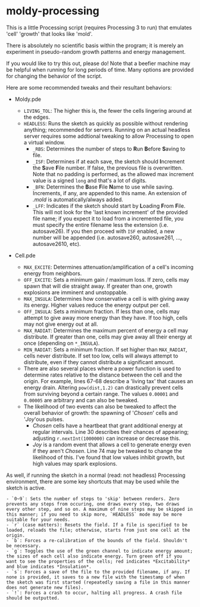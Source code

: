 # moldy-processing

This is a little Processing script (requires Processing 3 to run) that emulates 'cell' 'growth' that looks like 'mold'.

There is absolutely no scientific basis within the program; it is merely an experiment in pseudo-random growth patterns and energy management.

If you would like to try this out, please do! Note that a beefier machine may be helpful when running for long periods of time. Many options are provided for changing the behavior of the script.

Here are some recommended tweaks and their resultant behaviors:

- Moldy.pde
	- `LIVING_TOL`: The higher this is, the fewer the cells lingering around at the edges.
	- `HEADLESS`: Runs the sketch as quickly as possible without rendering anything; recommended for servers. Running on an actual headless server requires some addtional tweaking to allow Processing to open a virtual window.
		- `_RBS`: Determines the number of steps to **R**un **B**efore **S**aving to file.
		- `_ISF`: Determines if at each save, the sketch should **I**ncrement the **S**ave **F**ile number. If false, the previous file is overwritten. Note that no padding is performed, as the allowed max increment value is a signed `long` and that's a lot of digits.
		- `_BFN`: Determines the **B**ase **F**ile **N**ame to use while saving. Increments, if any, are appended to this name. An extension of *.mold* is automatically/always added.
		- `_LFF`: Indicates if the sketch should start by **L**oading **F**rom **F**ile. This will not look for the 'last known increment' of the provided file name; if you expect it to load from a incremented file, you must specify the entire filename less the extension (i.e. autosave26). If you then proceed with `ISF` enabled, a new number will be appended (i.e. autosave260, autosave261, ..., autosave2610, etc).

- Cell.pde
	- `MAX_EXCITE`: Determines attenuation/amplification of a cell's incoming energy from neighbors.
	- `OFF_EXCITE`: Sets a minimum gain / maximum loss. If zero, cells may spawn that will die straight away. If greater than one, growth explosions are imminent and unstoppable.
	- `MAX_INSULA`: Determines how conservative a cell is with giving away its energy. Higher values reduce the energy output per cell.
	- `OFF_INSULA`: Sets a minimum fraction. If less than one, cells may attempt to give away more energy than they have. If too high, cells may not give energy out at all.
	- `MAX_RADIAT`: Determines the maximum percent of energy a cell may distribute. If greater than one, cells may give away all their energy at once (depending on `*_INSULA`).
	- `MIN_RADIAT`: Sets a minimum fraction. If set higher than `MAX_RADIAT`, cells never distribute. If set too low, cells will always attempt to distribute, even if they cannot distribute a significant amount.
	- There are also several places where a power function is used to determine rates relative to the distance between the cell and the origin. For example, lines 67-68 describe a 'living tax' that causes an energy drain. Altering `pow(dist,1.2)` can drastically prevent cells from surviving beyond a certain range. The values `0.00001` and `0.00005` are arbitrary and can also be tweaked.
	- The likelihood of two events can also be tweaked to affect the overall behavior of growth: the spawning of '*Chosen*' cells and '*Joy*'ous pulses. 
		- *Chosen* cells have a heartbeat that grant additional energy at regular intervals. Line 30 describes their chances of appearing; adjusting `r.nextInt(1000000)` can increase or decrease this. 
		- *Joy* is a random event that allows a cell to generate energy even if they aren't *Chosen*. Line 74 may be tweaked to change the likelihood of this. I've found that low values inhibit growth, but high values may spark explosions.
		
As well, if running the sketch in a normal (read: not headless) Processing environment, there are some key shortcuts that may be used while the sketch is active.

	- `0~9`: Sets the number of steps to 'skip' between renders. Zero prevents any steps from occuring, one draws every step, two draws every other step, and so on. A maximum of nine steps may be skipped in this manner; if you need to skip more, `HEADLESS` mode may be more suitable for your needs.
	- `r` (case matters): Resets the field. If a file is specified to be loaded, reloads the file; otherwise, starts from just one cell at the origin.
	- `b`: Forces a re-calibration of the bounds of the field. Shouldn't be necessary.
	- `g`: Toggles the use of the green channel to indicate energy amount; the sizes of each cell also indicate energy. Turn green off if you want to see the properties of the cells; red indicates *Excitability* and blue indicates *Insulation*.
	- `s`: Forces a save of the file to the provided filename, if any. If none is provided, it saves to a new file with the timestamp of when the sketch was first started (repeatedly saving a file in this manner does not generate new files).
	- `!`: Forces a crash to occur, halting all progress. A crash file should be outputted.